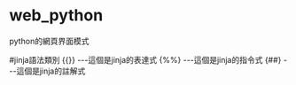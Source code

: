 # web_python
python的網頁界面模式

#jinja語法類別
{{}} ---這個是jinja的表達式
{%%} ---這個是jinja的指令式
{##} ---這個是jinja的註解式
